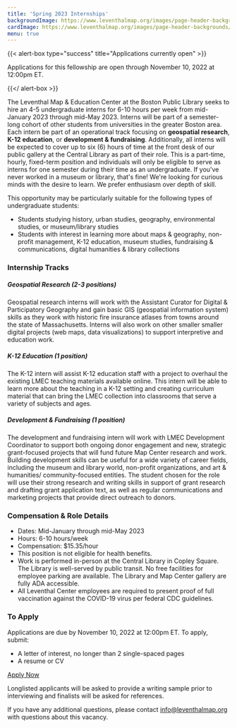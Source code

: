 ```yaml
---
title: 'Spring 2023 Internships'
backgroundImage: https://www.leventhalmap.org/images/page-header-backgrounds/gallery.jpg
cardImage: https://www.leventhalmap.org/images/page-header-backgrounds/gallery.jpg
menu: true
---
```


{{< alert-box type="success" title="Applications currently open" >}}

Applications for this fellowship are open through November 10, 2022 at 12:00pm ET.

{{</ alert-box >}}

The Leventhal Map & Education Center at the Boston Public Library seeks to hire an 4-5 undergraduate interns for 6-10 hours per week from mid-January 2023 through mid-May 2023. Interns will be part of a semester-long cohort of other students from universities in the greater Boston area. Each intern be part of an operational track focusing on **geospatial research**, **K-12 education**, or **development & fundraising**. Additionally, all interns will be expected to cover up to six (6) hours of time at the front desk of our public gallery at the Central Library as part of their role. This is a part-time, hourly, fixed-term position and individuals will only be eligible to serve as interns for one semester during their time as an undergraduate. If you've never worked in a museum or library, that's fine! We're looking for curious minds with the desire to learn. We prefer enthusiasm over depth of skill. 

This opportunity may be particularly suitable for the following types of undergraduate students:
* Students studying history, urban studies, geography, environmental studies, or museum/library studies
* Students with interest in learning more about maps & geography, non-profit management, K-12 education, museum studies, fundraising & communications, digital humanities & library collections 

### Internship Tracks
##### Geospatial Research (2-3 positions)
Geospatial research interns will work with the Assistant Curator for Digital & Participatory Geography and gain basic GIS (geospatial information system) skills as they work with historic fire insurance atlases from towns around the state of Massachusetts. Interns will also work on other smaller smaller digital projects (web maps, data visualizations) to support interpretive and education work.

##### K-12 Education (1 position)
The K-12 intern will assist K-12 education staff with a project to overhaul the existing LMEC teaching materials available online. This intern will be able to learn more about the teaching in a K-12 setting and creating curriculum material that can bring the LMEC collection into classrooms that serve a variety of subjects and ages.

##### Development & Fundraising (1 position)
The development and fundraising intern will work with LMEC Development Coordinator to support both ongoing donor engagement and new, strategic grant-focused projects that will fund future Map Center research and work. Building development skills can be useful for a wide variety of career fields, including the museum and library world, non-profit organizations, and art & humanities/ community-focused entities. The student chosen for the role will use their strong research and writing skills in support of grant research and drafting grant application text, as well as regular communications and marketing projects that provide direct outreach to donors. 

### **Compensation & Role Details**

* Dates: Mid-January through mid-May 2023
* Hours: 6-10 hours/week
* Compensation: \$15.35/hour
* This position is not eligible for health benefits.
* Work is performed in-person at the Central Library in Copley Square. The Library is well-served by public transit. No free facilities for employee parking are available. The Library and Map Center gallery are fully ADA accessible.
* All Leventhal Center employees are required to present proof of full vaccination against the COVID-19 virus per federal CDC guidelines.

### **To Apply**

Applications are due by November 10, 2022 at 12:00pm ET. To apply, submit:

* A letter of interest, no longer than 2 single-spaced pages
* A resume or CV

<a class="btn btn-lg btn-primary-outline" href="https://airtable.com/shrs3YQrkhb5DqVdw" target=_blank>Apply Now</a>

Longlisted applicants will be asked to provide a writing sample prior to interviewing and finalists will be asked for references. 

If you have any additional questions, please contact [info@leventhalmap.org](mailto:info@leventhalmap.org) with questions about this vacancy.